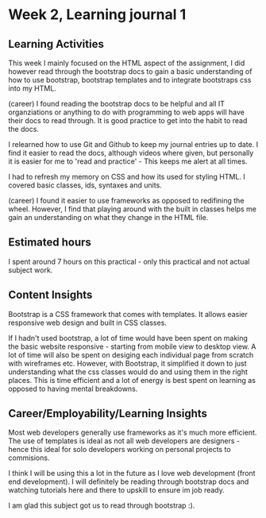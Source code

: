 # Week 2, Learning journal 1

## Learning Activities
This week I mainly focused on the HTML aspect of the assignment, I did however read through the bootstrap docs to gain a basic understanding of how to use bootstrap, bootstrap templates and to integrate bootstraps css into my HTML.

(career) I found reading the bootstrap docs to be helpful and all IT organziations or anything to do with programming to web apps will have their docs to read through. It is good practice to get into the habit to read the docs.

I relearned how to use Git and Github to keep my journal entries up to date. I find it easier to read the docs, although videos where given, but personally it is easier for me to 'read and practice' - This keeps me alert at all times.

I had to refresh my memory on CSS and how its used for styling HTML. I covered basic classes, ids, syntaxes and units.

(career) I found it easier to use frameworks as opposed to redifining the wheel. However, I find that playing around with the built in classes helps me gain an understanding on what they change in the HTML file.

## Estimated hours
I spent around 7 hours on this practical - only this practical and not actual subject work.

## Content Insights
Bootstrap is a CSS framework that comes with templates. It allows easier responsive web design and built in CSS classes.

If I hadn't used bootstrap, a lot of time would have been spent on making the basic website responsive - starting from mobile view to desktop view. A lot of time will also be spent on desiging each individual page from scratch with wireframes etc. However, with Bootstrap, it simplified it down to just understanding what the css classes would do and using them in the right places. This is time efficient and a lot of energy is best spent on learning as opposed to having mental breakdowns.

## Career/Employability/Learning Insights
Most web developers generally use frameworks as it's much more efficient. The use of templates is ideal as not all web developers are designers - hence this ideal for solo developers working on personal projects to commisions.

I think I will be using this a lot in the future as I love web development (front end development). I will definitely be reading through bootstrap docs and watching tutorials here and there to upskill to ensure im job ready.

I am glad this subject got us to read through bootstrap :).
